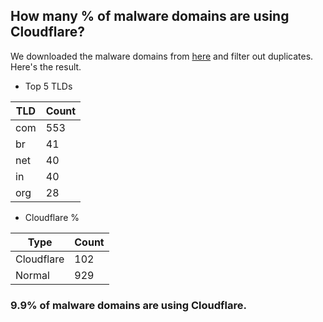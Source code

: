 ## How many % of malware domains are using Cloudflare?


We downloaded the malware domains from [here](https://urlhaus.abuse.ch) and filter out duplicates.
Here's the result.


[//]: # (start replacement)


- Top 5 TLDs

| TLD | Count |
| --- | --- |
| com | 553 |
| br | 41 |
| net | 40 |
| in | 40 |
| org | 28 |


- Cloudflare %

| Type | Count |
| --- | --- |
| Cloudflare | 102 |
| Normal | 929 |


### 9.9% of malware domains are using Cloudflare.